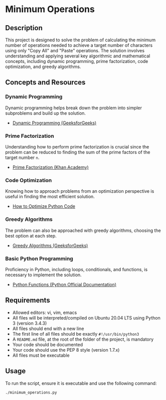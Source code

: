 # Minimum Operations

## Description
This project is designed to solve the problem of calculating the minimum number of operations needed to achieve a target number of characters using only "Copy All" and "Paste" operations. The solution involves understanding and applying several key algorithmic and mathematical concepts, including dynamic programming, prime factorization, code optimization, and greedy algorithms.

## Concepts and Resources
### Dynamic Programming
Dynamic programming helps break down the problem into simpler subproblems and build up the solution.

- [Dynamic Programming (GeeksforGeeks)](https://www.geeksforgeeks.org/dynamic-programming/)

### Prime Factorization
Understanding how to perform prime factorization is crucial since the problem can be reduced to finding the sum of the prime factors of the target number `n`.

- [Prime Factorization (Khan Academy)](https://www.khanacademy.org/math/algebra/x15f8a5c7d8d5c5f8:factoring/x15f8a5c7d8d5c5f8:prime-factorization/v/prime-factorization)

### Code Optimization
Knowing how to approach problems from an optimization perspective is useful in finding the most efficient solution.

- [How to Optimize Python Code](https://towardsdatascience.com/how-to-optimize-your-python-code-6c41202d2004)

### Greedy Algorithms
The problem can also be approached with greedy algorithms, choosing the best option at each step.

- [Greedy Algorithms (GeeksforGeeks)](https://www.geeksforgeeks.org/greedy-algorithms/)

### Basic Python Programming
Proficiency in Python, including loops, conditionals, and functions, is necessary to implement the solution.

- [Python Functions (Python Official Documentation)](https://docs.python.org/3/tutorial/controlflow.html#defining-functions)

## Requirements
- Allowed editors: vi, vim, emacs
- All files will be interpreted/compiled on Ubuntu 20.04 LTS using Python 3 (version 3.4.3)
- All files should end with a new line
- The first line of all files should be exactly `#!/usr/bin/python3`
- A `README.md` file, at the root of the folder of the project, is mandatory
- Your code should be documented
- Your code should use the PEP 8 style (version 1.7.x)
- All files must be executable

## Usage
To run the script, ensure it is executable and use the following command:
```bash
./minimum_operations.py

